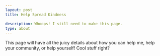 ```yaml
---
layout: post
title: Help Spread Kindness

description: Whoops! I still need to make this page.
type: about
---
```


This page will have all the juicy details about how you can help me, help your community, or help yourself! Cool stuff right?
